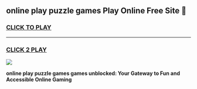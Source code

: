 
## online play puzzle games Play Online Free Site 👋
<h3>
<a href="https://download.freeplayer.one?title=online_play_puzzle_games&ref=21F">CLICK TO PLAY</a></h3>
<hr>

<h3>
<a href="https://download.freeplayer.one?title=online_play_puzzle_games&ref=21F">CLICK 2 PLAY</a>
  
</h3>

<a href="https://download.freeplayer.one?title=online_play_puzzle_games&ref=21F"><img src="https://cdnb.artstation.com/p/assets/images/images/032/539/853/original/anto-thomas-button-gif.gif"></a>


**online play puzzle games games unblocked: Your Gateway to Fun and Accessible Online Gaming**
